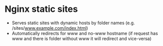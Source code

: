 # Nginx static sites

- Serves static sites with dynamic hosts by folder names (e.g. /sites/www.example.com/index.html)
- Automatically redirects for www and no-www hostname (if request has www and there is folder without www it will redirect and vice-versa)

